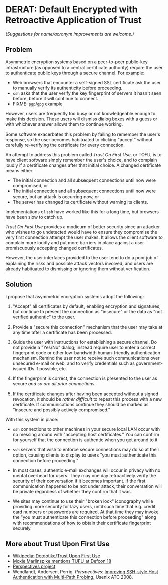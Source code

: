 # DERAT: Default Encrypted with Retroactive Application of Trust

*(Suggestions for name/acronym improvements are welcome.)*

## Problem

Asymmetric encryption systems based on a peer-to-peer public-key infrastructure (as opposed to a central certificate authority) require the user to authenticate public keys through a secure channel. For example:

- Web browsers that encounter a self-signed SSL certificate ask the user to manually verify its authenticity before proceeding.
- `ssh` asks that the user verify the key fingerprint of servers it hasn't seen before, before it will continue to connect.
- FIXME: `pgp`/`gpg` example

However, users are frequently too busy or not knowledgeable enough to make this decision. These users will dismiss dialog boxes with a guess or with whichever answer allows them to continue working.

Some software exacerbates this problem by failing to remember the user's response, so the user becomes habituated to clicking "accept" without carefully re-verifying the certificate for every connection.

An attempt to address this problem called *Trust On First Use,* or TOFU, is to have client software simply remember the user's choice, and to complain loudly if a certificate changes after that initial choice. A changed certificate means either:

- The initial connection and all subsequent connections until now were compromised, or
- The initial connection and all subsequent connections until now were secure, but an attack is occurring now, or
- The server has changed its certificate without warning its clients.

Implementations of `ssh` have worked like this for a long time, but browsers have been slow to catch up.

*Trust On First Use* provides a modicum of better security since an attacker who wishes to go undetected would have to ensure they compromise the very first connection attempt the user makes. It allows the client software to complain more loudly and put more barriers in place against a user promiscuously accepting changed certificates.

However, the user interfaces provided to the user tend to do a poor job of explaining the risks and possible attack vectors involved, and users are already habituated to dismissing or ignoring them without verification. 

## Solution

I propose that asymmetric encryption systems adopt the following:

1. "Accept" all certificates by default, enabling encryption and signatures, but continue to present the connection as "insecure" or the data as "not verified authentic" to the user.

2. Provide a "secure this connection" mechanism that the user may take at any time after a certificate has been processed.

3. Guide the user with instructions for establishing a secure channel. Do not provide a "Yes/No" dialog; instead require user to enter a correct fingerprint code or other low-bandwidth human-friendly authentication mechanism. Remind the user not to receive such communications over unsecured e-mail or web, and to verify credentials such as government-issued IDs if possible, etc.

4. If the fingerprint is correct, the connection is presented to the user as secure *and so are all prior connections.*

5. If the certificate changes after having been accepted without a signed revocation, it should be *rather difficult* to repeat this process with a new certificate. If communications continue they should be marked as "insecure and possibly actively compromised."

With this system in place:

- `ssh` connections to other machines in your secure local LAN occur with no messing around with "accepting host certificates." You can confirm for yourself that the connection is authentic when you get around to it.

- `ssh` servers that wish to enforce secure connections may do so at their option, causing clients to display to users "you must authenticate this connection before proceeding."

- In most cases, authentic e-mail exchanges will occur in privacy with no mental overhead for users. They may one day retroactively verify the security of their conversation if it becomes important. If the first communication happened to be not under attack, their conversation will be private regardless of whether they confirm that it was.

- We sites may continue to use their "broken lock" iconography while providing more security for lazy users, until such time that e.g. credit card numbers or passwords are required. At that time they may invoke the "you must authenticate this connection before proceeding" along with recommendations of how to obtain their certificate fingerprint securely.

## More about Trust Upon First Use

- [Wikipedia: Dotdotike/Trust Upon First Use][]
- [Moxie Marlinspike mentions TUFU at Defcon 18][tufu-defcon-18]
- [Perspectives project][Perspectives]
- Wendlandt, Andersen, Perrig. _Perspectives_: [Improving SSH-style Host Authentication with Multi-Path Probing.][WeAnPe2008] Usenix ATC 2008.

[Wikipedia: Dotdotike/Trust Upon First Use]: http://en.wikipedia.org/wiki/User:Dotdotike/Trust_Upon_First_Use
[tufu-defcon-18]: http://www.youtube.com/watch?v=DIPrkVys72I
[Perspectives]: http://www.networknotary.org
[WeAnPe2008]: http://www.networknotary.org/perspectives_usenix08.pdf
